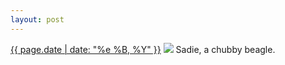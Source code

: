 ```yaml
---
layout: post
---
```


<p>
  <time><a href="/46">{{ page.date | date: "%e %B, %Y" }}</a></time>
  <a href="/46"><img src="{{ site.assets_url }}/46.jpg"/></a>
  <span>Sadie, a chubby beagle.</span>
</p>
